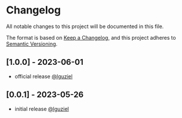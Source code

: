 # Changelog
All notable changes to this project will be documented in this file.

The format is based on [Keep a Changelog](https://keepachangelog.com/en/1.0.0/),
and this project adheres to [Semantic Versioning](https://semver.org/spec/v2.0.0.html).

## [1.0.0] - 2023-06-01
- official release [@lguziel](https://code.interaktiv.de/lguziel)

## [0.0.1] - 2023-05-26
- initial release [@lguziel](https://code.interaktiv.de/lguziel)
